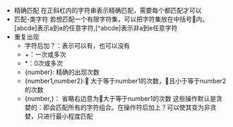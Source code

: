 - 精确匹配
在正斜杠内的字符串表示精确匹配，需要每个都匹配才可以
- 匹配-类字符
若想匹配一个有限字符集，可以把字符集放在中括号内。[abcde]表示a到e的任意字符,[^abcde]表示非a到e任意字符
- 重复出现
    - 字符后加？：表示可以有，也可以没有
    - +：一次或多次
    - *：0次或多次
    - {number}: 精确的出现次数  
    - {number1,number2}: 大于等于number1的次数，且小于等于number2的次数
    - {number,}： 省略右边意为大于等于number1的次数
    这些操作默认是贪婪的：即会匹配所有的字符组合。在操作符后加上？可以使其变为非贪婪，只进行最小程度匹配
    
